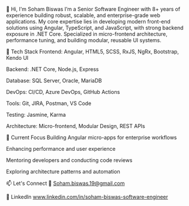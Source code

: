 👋 Hi, I'm Soham Biswas
I’m a Senior Software Engineer with 8+ years of experience building robust, scalable, and enterprise-grade web applications. My core expertise lies in developing modern front-end solutions using Angular, TypeScript, and JavaScript, with strong backend exposure in .NET Core. Specialized in micro-frontend architecture, performance tuning, and building modular, reusable UI systems.

🔧 Tech Stack
Frontend: Angular, HTML5, SCSS, RxJS, NgRx, Bootstrap, Kendo UI

Backend: .NET Core, Node.js, Express

Database: SQL Server, Oracle, MariaDB

DevOps: CI/CD, Azure DevOps, GitHub Actions

Tools: Git, JIRA, Postman, VS Code

Testing: Jasmine, Karma

Architecture: Micro-frontend, Modular Design, REST APIs

📌 Current Focus
Building Angular micro-apps for enterprise workflows

Enhancing performance and user experience

Mentoring developers and conducting code reviews

Exploring architecture patterns and automation

📫 Let's Connect
📧 Soham.biswas.19@gmail.com

🔗 LinkedIn www.linkedin.com/in/soham-biswas-software-engineer

<!---
Sohbis/Sohbis is a ✨ special ✨ repository because its `README.md` (this file) appears on your GitHub profile.
You can click the Preview link to take a look at your changes.
--->
